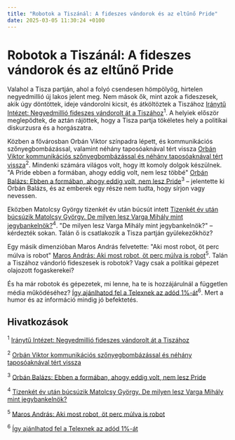 ```yaml
---
title: "Robotok a Tiszánál: A fideszes vándorok és az eltűnő Pride"
date: 2025-03-05 11:30:24 +0100
---
```


# Robotok a Tiszánál: A fideszes vándorok és az eltűnő Pride

Valahol a Tisza partján, ahol a folyó csendesen hömpölyög, hirtelen negyedmillió új lakos jelent meg. Nem mások ők, mint azok a fideszesek, akik úgy döntöttek, ideje vándorolni kicsit, és átköltöztek a Tiszához <a href="https://telex.hu/belfold/2025/03/05/iranytu-intezet-nagymintas-felmeres-tisza-fidesz">Iránytű Intézet: Negyedmillió fideszes vándorolt át a Tiszához</a><sup>1</sup>. A helyiek először meglepődtek, de aztán rájöttek, hogy a Tisza partja tökéletes hely a politikai diskurzusra és a horgászatra.

Közben a fővárosban Orbán Viktor színpadra lépett, és kommunikációs szőnyegbombázással, valamint néhány taposóaknával tért vissza <a href="https://telex.hu/belfold/2025/03/05/orban-viktor-evertekelo-pride-civilek-szja-mentesseg-magyar-peter-mi-hazank">Orbán Viktor kommunikációs szőnyegbombázással és néhány taposóaknával tért vissza</a><sup>2</sup>. Mindenki számára világos volt, hogy itt komoly dolgok készülnek. "A Pride ebben a formában, ahogy eddig volt, nem lesz többé" <a href="https://telex.hu/belfold/2025/03/05/orban-balazs-orosz-ukran-haboru-beke-bosznia-hercegovina-szerb-koztarsasag-terrorelharitas-pride-gyerekvedelem">Orbán Balázs: Ebben a formában, ahogy eddig volt, nem lesz Pride</a><sup>3</sup> – jelentette ki Orbán Balázs, és az emberek egy része nem tudta, hogy sírjon vagy nevessen.

Eközben Matolcsy György tizenkét év után búcsút intett <a href="https://telex.hu/gazdasag/2025/03/04/matolcsy-gyorgy-jegybankelnoki-palyaja-tavozasa-mnb-varga-mihaly">Tizenkét év után búcsúzik Matolcsy György. De milyen lesz Varga Mihály mint jegybankelnök?</a><sup>4</sup>. "De milyen lesz Varga Mihály mint jegybankelnök?" – kérdezték sokan. Talán ő is csatlakozik a Tisza partján gyülekezőkhöz?

Egy másik dimenzióban Maros András felvetette: "Aki most robot, öt perc múlva is robot" <a href="https://telex.hu/telextarcak/2025/01/25/maros-andras-aki-most-robot-ot-perc-mulva-is-robot-tarcanovella-irodalom">Maros András: Aki most robot, öt perc múlva is robot</a><sup>5</sup>. Talán a Tiszához vándorló fideszesek is robotok? Vagy csak a politikai gépezet olajozott fogaskerekei?

És ha már robotok és gépezetek, mi lenne, ha te is hozzájárulnál a független média működéséhez? <a href="https://telex.hu/kozlemeny/2025/02/17/igy-ajanlhatod-fel-a-telexnek-az-adod-1-szazalekat">Így ajánlhatod fel a Telexnek az adód 1%-át</a><sup>6</sup>. Mert a humor és az információ mindig jó befektetés.

## Hivatkozások

<sup>1</sup> <a href="https://telex.hu/belfold/2025/03/05/iranytu-intezet-nagymintas-felmeres-tisza-fidesz">Iránytű Intézet: Negyedmillió fideszes vándorolt át a Tiszához</a>

<sup>2</sup> <a href="https://telex.hu/belfold/2025/03/05/orban-viktor-evertekelo-pride-civilek-szja-mentesseg-magyar-peter-mi-hazank">Orbán Viktor kommunikációs szőnyegbombázással és néhány taposóaknával tért vissza</a>

<sup>3</sup> <a href="https://telex.hu/belfold/2025/03/05/orban-balazs-orosz-ukran-haboru-beke-bosznia-hercegovina-szerb-koztarsasag-terrorelharitas-pride-gyerekvedelem">Orbán Balázs: Ebben a formában, ahogy eddig volt, nem lesz Pride</a>

<sup>4</sup> <a href="https://telex.hu/gazdasag/2025/03/04/matolcsy-gyorgy-jegybankelnoki-palyaja-tavozasa-mnb-varga-mihaly">Tizenkét év után búcsúzik Matolcsy György. De milyen lesz Varga Mihály mint jegybankelnök?</a>

<sup>5</sup> <a href="https://telex.hu/telextarcak/2025/01/25/maros-andras-aki-most-robot-ot-perc-mulva-is-robot-tarcanovella-irodalom">Maros András: Aki most robot, öt perc múlva is robot</a>

<sup>6</sup> <a href="https://telex.hu/kozlemeny/2025/02/17/igy-ajanlhatod-fel-a-telexnek-az-adod-1-szazalekat">Így ajánlhatod fel a Telexnek az adód 1%-át</a>